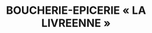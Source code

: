 ---
title: "BOUCHERIE-EPICERIE « LA LIVREENNE »"
url: /livre-sur-changeon/boucherie-epicerie-la-livreenne/
shop: Lebensmittel
---